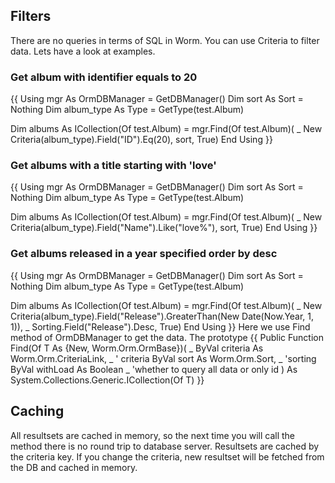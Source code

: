 ## Filters
There are no queries in terms of SQL in Worm. You can use Criteria to filter data. Lets have a look at examples.
### Get album with identifier equals to 20
{{
Using mgr As OrmDBManager = GetDBManager()
  Dim sort As Sort = Nothing
  Dim album_type As Type = GetType(test.Album)

  Dim albums As ICollection(Of test.Album) = mgr.Find(Of test.Album)( _
    New Criteria(album_type).Field("ID").Eq(20), sort, True)
End Using
}}
### Get albums with a title starting with 'love'
{{
Using mgr As OrmDBManager = GetDBManager()
  Dim sort As Sort = Nothing
  Dim album_type As Type = GetType(test.Album)

  Dim albums As ICollection(Of test.Album) = mgr.Find(Of test.Album)( _
    New Criteria(album_type).Field("Name").Like("love%"), sort, True)
End Using
}}
### Get albums released in a year specified order by desc
{{
Using mgr As OrmDBManager = GetDBManager()
  Dim sort As Sort = Nothing
  Dim album_type As Type = GetType(test.Album)

  Dim albums As ICollection(Of test.Album) = mgr.Find(Of test.Album)( _
    New Criteria(album_type).Field("Release").GreaterThan(New Date(Now.Year, 1, 1)), _
    Sorting.Field("Release").Desc, True)
End Using
}}
Here we use Find method of OrmDBManager to get the data. The prototype
{{
Public Function Find(Of T As {New, Worm.Orm.OrmBase})( _
  ByVal criteria As Worm.Orm.CriteriaLink, _ ' criteria
  ByVal sort As Worm.Orm.Sort, _ 'sorting
  ByVal withLoad As Boolean _ 'whether to query all data or only id
) As System.Collections.Generic.ICollection(Of T)
}}
## Caching
All resultsets are cached in memory, so the next time you will call the method there is no round trip to database server. Resultsets are cached by the criteria key. If you change the criteria, new resultset will be fetched from the DB and cached in memory.